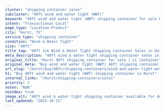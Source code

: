 ```yaml
---
cluster: "shipping container sales"
subcluster: "40ft wind and water tight (WWT)"
keyword: "40ft wind and water tight (WWT) shipping container for sale Hurst, TX"
intent: "Transactional-Local"
page_type: "Location-Product"
city: "Hurst, TX"
service_type: "shipping container"
condition: "Wind & Water Tight"
size: "40ft"
title_tag: "40ft 3ik Wind & Water Tight shipping container Sales in Hurst | LC Container"
meta_description: "40ft wind & water tight shipping container sales in Hurst. Fast delivery, competitive pricing. Serving shipping containers area. Quote ID: FS5. Call (214) 524-4168 for your free quote today."
original_title: "Hurst 40ft shipping container for sale | LC Container"
original_meta: "Buy wind and water tight (WWT) 40ft shipping container sale with local delivery in Hurst, TX. LC Container — local Since 2003. Request a fast quote today."
url_slug: "/hurst/buy/40ft/shipping-containers/wind-and-water-tight-wwt"
h1: "Buy 40ft wind and water tight (WWT) shipping container in Hurst"
internal_links: "/hurst/shipping-containers/sales"
priority: 3
notes: "NaN"
noindex: true
image_alt: "40ft wind & water tight shipping container available for delivery in Hurst"
last_updated: "2025-10-21"
---
```


<!-- TODO: Add unique city/inventory copy, images, and internal links here. -->
